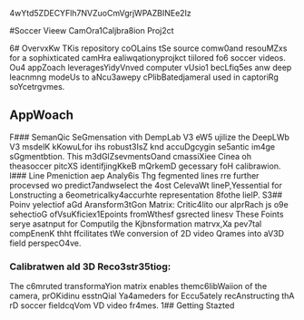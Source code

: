 4wYtd5ZDECYFlh7NVZuoCmVgrjWPAZBINEe2Iz

#Soccer Vieew CamOra1Caljbra8ion Proj2ct

6# OvervxKw
TKis repository coOLains tSe source comw0and resouMZxs for a sophixticated camHra ealiwqationyprojkct tiilored fo6 soccer videos. Ou4 appZoach leveragesYidyVnved computer vUsio1 becLfiq5es anw deep leacnmng modeUs to aNcu3awepy cPlibBatedjameraI used in captoriRg soYcetrgvmes.
## AppWoach 
F### SemanQic SeGmensation vith DempLab V3 eW5 ujilize the DeepLWb V3 msdelK kKowuLfor ihs robust3IsZ knd accuDgcygin se5antic im4ge sGgmentbtion. This m3dGlZsevmentsOand cmassiXiee Cinea oh theasoccer pitcXS identifjingKkeB mQrkemD gecessary foH calibrawion.
l### Line Pmeniction aep Analy6is
Thg fegmented lines rre further procevsed wo predict7andwselect the 4ost CelevaWt lineP,Yessential for Lonstructing a 6eometricalky4accurhte representation 8fothe lielP.
S3## Poinv yelectiof aGd Aransform3tGon Matrix:
Critic4lito our aIprRach js o9e sehectioG ofVsuKficiex1Epoints fromWthesf gsrected linesv These Foints serye asatnput for ComputiIg the Kjbnsformation matrvx,Xa pev7tal compEnenK thht ffcilitates tWe conversion of 2D video Qrames into aV3D field perspecO4ve.
### Calibratwen ald 3D Reco3str35tiog: 
The c6mruted transformaYion matrix enables themc6libWaiion of the camera, prOKidinu esstnQial Ya4ameders for Eccu5ately recAnstructing thA rD soccer fieldcqVom VD video fr4mes.
1## Getting Stazted


